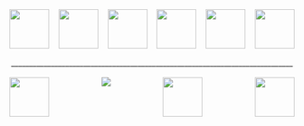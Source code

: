 <style>
    a {
    color: inherit;
    text-decoration: none;
    }
</style>
<div style="display: flex; justify-content: space-between; width: 100%;" align='center'>
    <a href="https://react.dev/">
        <img src="https://cdn.jsdelivr.net/gh/devicons/devicon/icons/react/react-original-wordmark.svg" width="70" height="70"/>
    </a>
    <a href="https://nodejs.org/en">
        <img src="https://cdn.jsdelivr.net/gh/devicons/devicon/icons/nodejs/nodejs-original-wordmark.svg" width="70" height="70"/>
    </a>
    <a href="https://www.google.com/search?q=javascript">
        <img src="https://cdn.jsdelivr.net/gh/devicons/devicon/icons/javascript/javascript-original.svg" width="70" height="70"/>
    </a>
    <a href="https://www.google.com/search?q=html5">
        <img src="https://cdn.jsdelivr.net/gh/devicons/devicon/icons/html5/html5-original-wordmark.svg" width="70" height="70"/>
    </a>
    <a href="https://www.sankhya.com.br/">
        <img src="https://theme.zdassets.com/theme_assets/9618168/9fbfa745557f3851f0417f8bf69e31ac45fdb85c.png" width="70" height="70"/>
    </a>
    <a href="https://www.oracle.com/br/database/sqldeveloper/">
        <img src="https://cdn.jsdelivr.net/gh/devicons/devicon/icons/oracle/oracle-original.svg" width="70" height="70"/>
    </a>
</div>
<br>
<div align='center'>______________________________________________________________________________</div>
<br>
<div style="display: flex; justify-content: space-between; width: 100%;" align='center'>
     <a href="https://criarmeulink.com.br/u/1697488981">
        <img src="https://devicons.railway.app/i/telegram.svg" width="70" height="70"/>
     </a>
     <a href="https://www.facebook.com/gabriel.pertile.rossignoli/">
        <img src="https://icongr.am/devicon/facebook-original.svg?size=70&color=currentColor">
     </a>
     <a href="https://www.instagram.com/gabriel_rossignoli/">
        <img src="https://pngimg.com/uploads/instagram/instagram_PNG9.png" width="70" height="70"/>
     </a>
      <a href="https://www.linkedin.com/in/gabriel-rossignoli-704958160/">
        <img src="https://pngimg.com/uploads/linkedIn/linkedIn_PNG11.png" width="70" height="70"/>
     </a>
</div>
